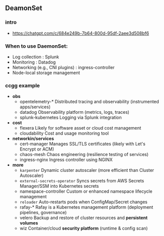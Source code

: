 ## DeamonSet
### intro
- https://chatgpt.com/c/684e249b-7b64-800d-95df-2aee3d508bf6

### When to use DaemonSet:
- Log collection : Splunk
- Monitoring : Datadog
- Networking (e.g., CNI plugins) : ingress-controller
- Node-local storage management

### ccgg example
- **obs**
  - opentelemetry-*	    Distributed tracing and observability (instrumented apps/services)
  - datadog	            Observability platform (metrics, logs, traces)
  - splunk-kubernetes	Logging via Splunk integration
- **cost**
  - flexera	            Likely for software asset or cloud cost management
  - cloudability	    Cost and usage monitoring tool
- **networkin/services**
  - cert-manager	    Manages SSL/TLS certificates (likely with Let's Encrypt or ACM)
  - chaos-mesh	        Chaos engineering (resilience testing of services)
  - ingress-nginx	    Ingress controller using NGINX
- **more**
  - `karpenter`	        Dynamic cluster autoscaler (more efficient than Cluster Autoscaler)
  - `external-secrets-operator`	Syncs secrets from AWS Secrets Manager/SSM into Kubernetes secrets
  - namespace-controller	Custom or enhanced namespace lifecycle management
  - `reloader`	        Auto-restarts pods when ConfigMap/Secret changes
  - rafay-*         	Rafay is a Kubernetes management platform (deployment pipelines, governance)
  - velero	            Backup and restore of cluster resources and **persistent volumes**
  - wiz	                Container/cloud **security platform** (runtime & config scan)
